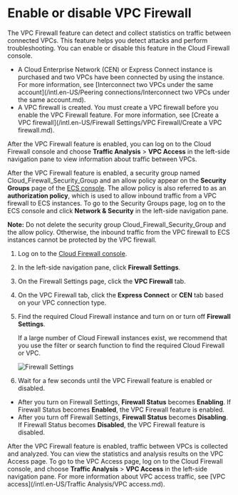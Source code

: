 # Enable or disable VPC Firewall

The VPC Firewall feature can detect and collect statistics on traffic between connected VPCs. This feature helps you detect attacks and perform troubleshooting. You can enable or disable this feature in the Cloud Firewall console.

-   A Cloud Enterprise Network \(CEN\) or Express Connect instance is purchased and two VPCs have been connected by using the instance. For more information, see [Interconnect two VPCs under the same account](/intl.en-US/Peering connections/Interconnect two VPCs under the same account.md).
-   A VPC firewall is created. You must create a VPC firewall before you enable the VPC Firewall feature. For more information, see [Create a VPC firewall](/intl.en-US/Firewall Settings/VPC Firewall/Create a VPC firewall.md).

After the VPC Firewall feature is enabled, you can log on to the Cloud Firewall console and choose **Traffic Analysis** \> **VPC Access** in the left-side navigation pane to view information about traffic between VPCs.

After the VPC Firewall feature is enabled, a security group named Cloud\_Firewall\_Security\_Group and an allow policy appear on the **Security Groups** page of the [ECS console](https://ecs.console.aliyun.com/?securityGroup/region/cn-shenzhen#/securityGroup/region/cn-shenzhen). The allow policy is also referred to as an **authorization policy**, which is used to allow inbound traffic from a VPC firewall to ECS instances. To go to the Security Groups page, log on to the ECS console and click **Network & Security** in the left-side navigation pane.

**Note:** Do not delete the security group Cloud\_Firewall\_Security\_Group and the allow policy. Otherwise, the inbound traffic from the VPC firewall to ECS instances cannot be protected by the VPC firewall.

1.  Log on to the [Cloud Firewall console](https://yundun.console.aliyun.com/?p=cfwnext).

2.  In the left-side navigation pane, click **Firewall Settings**.

3.  On the Firewall Settings page, click the **VPC Firewall** tab.

4.  On the VPC Firewall tab, click the **Express Connect** or **CEN** tab based on your VPC connection type.

5.  Find the required Cloud Firewall instance and turn on or turn off **Firewall Settings**.

    If a large number of Cloud Firewall instances exist, we recommend that you use the filter or search function to find the required Cloud Firewall or VPC.

    ![Firewall Settings](https://static-aliyun-doc.oss-cn-hangzhou.aliyuncs.com/assets/img/en-US/8463068951/p59034.png)

6.  Wait for a few seconds until the VPC Firewall feature is enabled or disabled.


-   After you turn on Firewall Settings, **Firewall Status** becomes **Enabling**. If Firewall Status becomes **Enabled**, the VPC Firewall feature is enabled.
-   After you turn off Firewall Settings, **Firewall Status** becomes **Disabling**. If Firewall Status becomes **Disabled**, the VPC Firewall feature is disabled.

After the VPC Firewall feature is enabled, traffic between VPCs is collected and analyzed. You can view the statistics and analysis results on the VPC Access page. To go to the VPC Access page, log on to the Cloud Firewall console, and choose **Traffic Analysis** \> **VPC Access** in the left-side navigation pane. For more information about VPC access traffic, see [VPC access](/intl.en-US/Traffic Analysis/VPC access.md).

